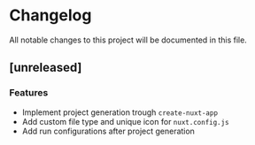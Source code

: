 # Changelog
All notable changes to this project will be documented in this file.

## [unreleased]

### Features

- Implement project generation trough `create-nuxt-app`
- Add custom file type and unique icon for `nuxt.config.js`
- Add run configurations after project generation

<!-- generated by git-cliff -->
